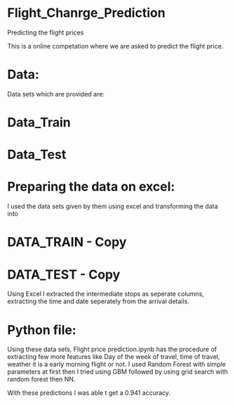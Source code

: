 # Flight_Chanrge_Prediction
Predicting the flight prices


This is a online competation where we are asked to predict the flight price.

# Data:
Data sets which are provided are:
# Data_Train
# Data_Test

# Preparing the data on excel:
I used the data sets given by them using excel and transforming the data into 
# DATA_TRAIN - Copy
# DATA_TEST - Copy

Using Excel I extracted the intermediate stops as seperate columns, extracting the time and date seperately from the arrival details.

# Python file:

Using these data sets, Flight price prediction.ipynb has the procedure of extracting few more features like Day of the week of travel, time of travel, weather it is a early morning flight or not.
I used Random Forest with simple parameters at first then I tried using GBM followed by using grid search with random forest then NN.

With these predictions I was able t get a 0.941 accuracy. 
